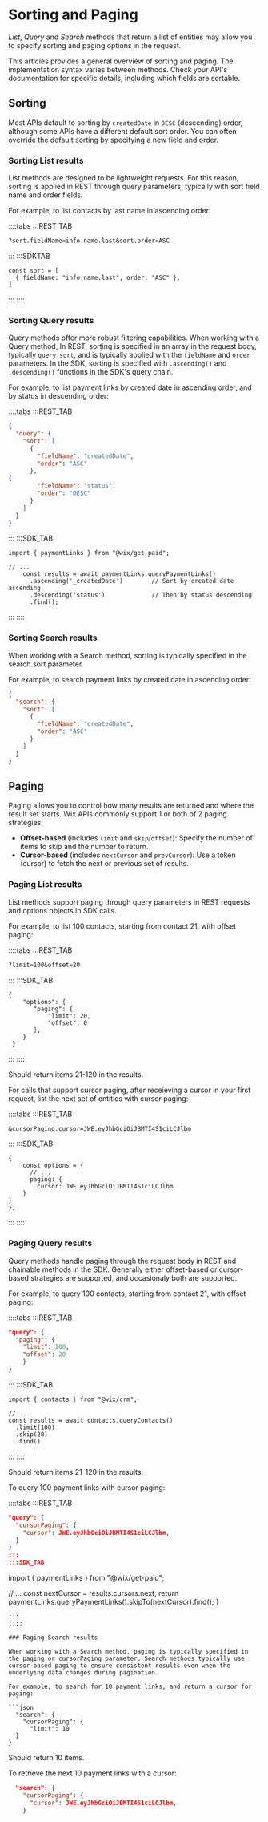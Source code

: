 # Sorting and Paging

_List_, _Query_ and _Search_ methods that return a list of entities
may allow you to specify sorting and paging options in the request.

This articles provides a general overview of sorting and paging.
The implementation syntax varies between methods.
Check your API's documentation for specific details,
including which fields are sortable.

## Sorting

Most APIs default to sorting by `createdDate` in `DESC` (descending) order,
although some APIs have a different default sort order.
You can often override the default sorting by specifying
a new field and order.

### Sorting List results

List methods are designed to be lightweight requests.
For this reason, sorting is applied in REST through query parameters,
typically with sort field name and order fields.

For example, to list contacts by last name in ascending order:

::::tabs
:::REST_TAB
```txt
?sort.fieldName=info.name.last&sort.order=ASC
```
:::
:::SDKTAB
```
const sort = [
  { fieldName: "info.name.last", order: "ASC" },
]
```
:::
::::


### Sorting Query results

Query methods offer more robust filtering capabilities.
When working with a Query method,
In REST, sorting is specified in an array in the request body,
typically `query.sort`, and is typically applied with the `fieldName` and `order` parameters.
In the SDK, sorting is specified with `.ascending()` and `.descending()` functions in the SDK's query chain. 

For example, to list payment links by created date in ascending order, and by status in descending order:

::::tabs
:::REST_TAB
```json
{
  "query": {
    "sort": [
      {
        "fieldName": "createdDate",
        "order": "ASC"
      },
{
        "fieldName": "status",
        "order": "DESC"
      }
    ]
  }
}
```
:::
:::SDK_TAB
```
import { paymentLinks } from "@wix/get-paid";

// ...
    const results = await paymentLinks.queryPaymentLinks()
      .ascending('_createdDate')        // Sort by created date ascending
      .descending('status')             // Then by status descending
      .find();
```
:::
::::

### Sorting Search results

When working with a Search method, sorting is typically specified in the search.sort parameter.

For example, to search payment links by created date in ascending order:

```json
{
  "search": {
    "sort": [
      {
        "fieldName": "createdDate",
        "order": "ASC"
      }
    ]
  }
}
```

## Paging

Paging allows you to control how many results are returned and where the result set starts. Wix APIs commonly support 1 or both of 2 paging strategies:

- **Offset-based** (includes `limit` and `skip`/`offset`): Specify the number of items to skip and the number to return. 
- **Cursor-based** (includes `nextCursor` and `prevCursor`): Use a token (cursor) to fetch the next or previous set of results.

### Paging List results

List methods support paging through query parameters in REST requests and options objects in SDK calls.

For example, to list 100 contacts, starting from contact 21, with offset paging:

::::tabs
:::REST_TAB
```txt
?limit=100&offset=20
```
:::
:::SDK_TAB
```
{
    "options": {
       "paging": {
           "limit": 20,
           "offset": 0
       },
    }
 }
```
:::
::::

Should return items 21-120 in the results.


For calls that support cursor paging, after receieving a cursor in your first request, list the next set of entities with cursor paging:

::::tabs
:::REST_TAB
```txt
&cursorPaging.cursor=JWE.eyJhbGciOiJBMTI4S1ciLCJlbm
```
:::
:::SDK_TAB
```
{
    const options = {
      // ...
      paging: {
        cursor: JWE.eyJhbGciOiJBMTI4S1ciLCJlbm
    }
}
};
```
:::
::::

### Paging Query results

Query methods handle paging through the request body in REST and chainable methods in the SDK. Generally either offset-based or cursor-based strategies are supported, and occasionaly both are supported.

For example, to query 100 contacts, starting from contact 21, with offset paging:

::::tabs
:::REST_TAB
```json
"query": {
  "paging": {
    "limit": 100, 
    "offset": 20
    }
}
```
:::
:::SDK_TAB
```
import { contacts } from "@wix/crm";

// ...
const results = await contacts.queryContacts()               
  .limit(100)  
  .skip(20)
  .find()
```
:::
::::

Should return items 21-120 in the results.

To query 100 payment links with cursor paging:

::::tabs
:::REST_TAB
```json
"query": {
  "cursorPaging": {
    "cursor": JWE.eyJhbGciOiJBMTI4S1ciLCJlbm,
  }
}
:::
:::SDK_TAB
```
import { paymentLinks } from "@wix/get-paid";

// ...
const nextCursor = results.cursors.next;
return paymentLinks.queryPaymentLinks().skipTo(nextCursor).find();
}
```
:::
::::

### Paging Search results 

When working with a Search method, paging is typically specified in the paging or cursorPaging parameter. Search methods typically use cursor-based paging to ensure consistent results even when the underlying data changes during pagination.

For example, to search for 10 payment links, and return a cursor for paging:

```json
  "search": {
    "cursorPaging": {
      "limit": 10
  }
}
```

Should return 10 items.


To retrieve the next 10 payment links with a cursor:

```json
  "search": {
    "cursorPaging": {
      "cursor": JWE.eyJhbGciOiJBMTI4S1ciLCJlbm,
    }
```
